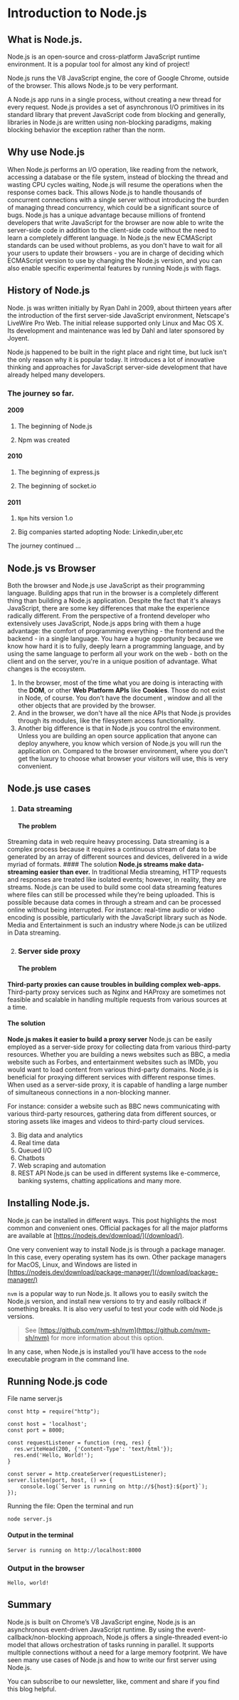# Introduction to Node.js

## What is Node.js.

Node.js is an open-source and cross-platform JavaScript runtime environment. It is a popular tool for almost any kind of project!

Node.js runs the V8 JavaScript engine, the core of Google Chrome, outside of the browser. This allows Node.js to be very performant.

A Node.js app runs in a single process, without creating a new thread for every request. Node.js provides a set of asynchronous I/O primitives in its standard library that prevent JavaScript code from blocking and generally, libraries in Node.js are written using non-blocking paradigms, making blocking behavior the exception rather than the norm.

## Why use Node.js

When Node.js performs an I/O operation, like reading from the network, accessing a database or the file system, instead of blocking the thread and wasting CPU cycles waiting, Node.js will resume the operations when the response comes back. This allows Node.js to handle thousands of concurrent connections with a single server without introducing the burden of managing thread concurrency, which could be a significant source of bugs. Node.js has a unique advantage because millions of frontend developers that write JavaScript for the browser are now able to write the server-side code in addition to the client-side code without the need to learn a completely different language. In Node.js the new ECMAScript standards can be used without problems, as you don't have to wait for all your users to update their browsers - you are in charge of deciding which ECMAScript version to use by changing the Node.js version, and you can also enable specific experimental features by running Node.js with flags.

## History of Node.js

Node. js was written initially by Ryan Dahl in 2009, about thirteen years after the introduction of the first server-side JavaScript environment, Netscape's LiveWire Pro Web. The initial release supported only Linux and Mac OS X. Its development and maintenance was led by Dahl and later sponsored by Joyent.

Node.js happened to be built in the right place and right time, but luck isn't the only reason why it is popular today. It introduces a lot of innovative thinking and approaches for JavaScript server-side development that have already helped many developers.

### The journey so far.

#### 2009

1. The beginning of Node.js
    
2. Npm was created
    

#### 2010

1. The beginning of express.js
    
2. The beginning of socket.io
    

#### 2011

1. `Npm` hits version 1.o
    
2. Big companies started adopting Node: Linkedin,uber,etc
    

The journey continued ...

## Node.js vs Browser

Both the browser and Node.js use JavaScript as their programming language. Building apps that run in the browser is a completely different thing than building a Node.js application. Despite the fact that it's always JavaScript, there are some key differences that make the experience radically different. From the perspective of a frontend developer who extensively uses JavaScript, Node.js apps bring with them a huge advantage: the comfort of programming everything - the frontend and the backend - in a single language. You have a huge opportunity because we know how hard it is to fully, deeply learn a programming language, and by using the same language to perform all your work on the web - both on the client and on the server, you're in a unique position of advantage. What changes is the ecosystem.

1. In the browser, most of the time what you are doing is interacting with the **DOM**, or other **Web Platform APIs** like **Cookies**. Those do not exist in Node, of course. You don't have the document , window and all the other objects that are provided by the browser.
2. And in the browser, we don't have all the nice APIs that Node.js provides
through its modules, like the filesystem access functionality.
3. Another big difference is that in Node.js you control the environment. Unless
you are building an open source application that anyone can deploy
anywhere, you know which version of Node.js you will run the application on.
Compared to the browser environment, where you don't get the luxury to
choose what browser your visitors will use, this is very convenient.

## Node.js use cases

1. ### Data streaming
    #### The problem
Streaming data in web require heavy processing.
Data streaming is a complex process because it requires a continuous stream of data to be generated by an array of different sources and devices, delivered in a wide myriad of formats. 
    #### The solution
**Node.js streams make data-streaming easier than ever.**
 In traditional Media streaming, HTTP requests and responses are treated like isolated events; however, in reality, they are streams. Node.js can be used to build some cool data streaming features where files can still be processed while they’re being uploaded. This is possible because data comes in through a stream and can be processed online without being interrupted. For instance: real-time audio or video encoding is possible, particularly with the JavaScript library such as Node. Media and Entertainment is such an industry where Node.js can be utilized in Data streaming.

2. ### Server side proxy
    #### The problem
**Third-party proxies can cause troubles in building complex web-apps.**
Third-party proxy services such as Nginx and HAProxy are sometimes not feasible and scalable in handling multiple requests from various sources at a time.
#### The solution
**Node.js makes it easier to build a proxy server**
Node.js can be easily employed as a server-side proxy for collecting data from various third-party resources. Whether you are building a news websites such as BBC, a media website such as Forbes, and entertainment websites such as IMDb, you would want to load content from various third-party domains. Node.js is beneficial for proxying different services with different response times. When used as a server-side proxy, it is capable of handling a large number of simultaneous connections in a non-blocking manner. 

For instance: consider a website such as BBC news communicating with various third-party resources, gathering data from different sources, or storing assets like images and videos to third-party cloud services.

3. Big data and analytics
4. Real time data
5. Queued I/O
6. Chatbots
7. Web scraping and automation
8. REST API
Node.js can be used in different systems like e-commerce, banking systems, chatting applications and many more.

## Installing Node.js.

Node.js can be installed in different ways. This post highlights the most common and convenient ones. Official packages for all the major platforms are available at [https://nodejs.dev/download/](/download/).

One very convenient way to install Node.js is through a package manager. In this case, every operating system has its own. Other package managers for MacOS, Linux, and Windows are listed in [https://nodejs.dev/download/package-manager/](/download/package-manager/)

`nvm` is a popular way to run Node.js. It allows you to easily switch the Node.js version, and install new versions to try and easily rollback if something breaks. It is also very useful to test your code with old Node.js versions.

> See [https://github.com/nvm-sh/nvm](https://github.com/nvm-sh/nvm) for more information about this option.

In any case, when Node.js is installed you'll have access to the `node` executable program in the command line.

## Running Node.js code
File name server.js
```
const http = require("http");

const host = 'localhost';
const port = 8000;

const requestListener = function (req, res) {
  res.writeHead(200, {'Content-Type': 'text/html'});
  res.end('Hello, World!');
}

const server = http.createServer(requestListener);
server.listen(port, host, () => {
    console.log(`Server is running on http://${host}:${port}`);
});
```

Running the file:
Open the terminal and run
```
node server.js
```
#### Output in the terminal
```
Server is running on http://localhost:8000
```
### Output in the browser
```
Hello, world!
```
## Summary

Node.js is built on Chrome’s V8 JavaScript engine, Node.js is an asynchronous event-driven JavaScript runtime. By using the event-callback/non-blocking approach, Node.js offers a single-threaded event-io model that allows orchestration of tasks running in parallel. It supports multiple connections without a need for a large memory footprint.
We have seen many use cases of Node.js and how to write our first server using Node.js.

You can subscribe to our newsletter, like, comment and share if you find this blog helpful.  

